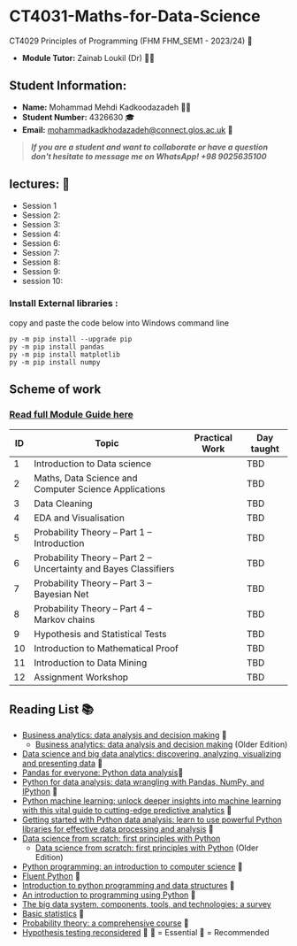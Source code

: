 # CT4031-Maths-for-Data-Science
CT4029 Principles of Programming (FHM FHM_SEM1 - 2023/24) :notebook:
- **Module Tutor:**  Zainab Loukil (Dr) :woman_teacher:
## Student Information:
- **Name:** Mohammad Mehdi Kadkoodazadeh :man_student:
- **Student Number:** 4326630 :mortar_board:
- **Email:** mohammadkadkhodazadeh@connect.glos.ac.uk :email:
> **_If you are a student and want to collaborate or have a question don't hesitate to message me on WhatsApp! +98 9025635100_**
 
 ## lectures: :book:
- Session 1 []()
- Session 2: []()
- Session 3: []()
- Session 4: []()
- Session 6: []()
- Session 7: []()
- Session 8: []()
- Session 9: []()
- session 10:[]()

### Install External libraries :

copy and paste the code below into Windows command line 
```shell
py -m pip install --upgrade pip
py -m pip install pandas
py -m pip install matplotlib
py -m pip install numpy
```
## Scheme of work
### [Read full Module Guide here ]()

| ID | Topic                                                           | Practical Work | Day  taught |
|----|-----------------------------------------------------------------|----------------|-------------|
| 1  | Introduction to Data science                                    |                | TBD         |
| 2  | Maths, Data Science and Computer Science Applications           |                | TBD         |
| 3  | Data Cleaning                                                   |                | TBD         |
| 4  | EDA and Visualisation                                           |                | TBD         |
| 5  | Probability Theory – Part 1 – Introduction                      |                | TBD         |
| 6  | Probability Theory – Part 2 – Uncertainty and Bayes Classifiers |                | TBD         |
| 7  | Probability Theory – Part 3 – Bayesian Net                      |                | TBD         |
| 8  | Probability Theory – Part 4 – Markov chains                     |                | TBD         |
| 9  | Hypothesis and Statistical Tests                                |                | TBD         |
| 10 | Introduction to Mathematical Proof                              |                | TBD         |
| 11 | Introduction to Data Mining                                     |                | TBD         |
| 12 | Assignment Workshop                                             |                | TBD         |

## Reading List :books:

- [Business analytics: data analysis and decision making](http://resourcelists.glos.ac.uk/items/4F148C25-F2FB-F682-8A8E-DD97A8FF97DA.html) :red_circle:
  - [Business analytics: data analysis and decision making](http://resourcelists.glos.ac.uk/items/CB4C037F-2EFF-29D6-D4A8-4FAD3BACBF4A.html) (Older Edition) 
-  [Data science and big data analytics: discovering, analyzing, visualizing and presenting data](http://resourcelists.glos.ac.uk/items/D5D8791C-21A0-D836-4A97-2BC39D150B02.html) :red_circle:
-  [Pandas for everyone: Python data analysis](http://resourcelists.glos.ac.uk/items/1003523E-5C51-8D1E-5EC7-8828AED8019B.html):red_circle:
-  [Python for data analysis: data wrangling with Pandas, NumPy, and IPython](http://resourcelists.glos.ac.uk/items/67f8c823-401f-4017-8a63-e156a7f9ff96.html) :red_circle:
-  [Python machine learning: unlock deeper insights into machine learning with this vital guide to cutting-edge predictive analytics](http://resourcelists.glos.ac.uk/items/9F239E52-9BFC-268A-E042-6E747390F3EC.html) :red_circle:
-  [Getting started with Python data analysis: learn to use powerful Python libraries for effective data processing and analysis](http://resourcelists.glos.ac.uk/items/2082B707-E195-946C-4550-421DBE2D20DF.html) :red_circle:
-  [Data science from scratch: first principles with Python](http://resourcelists.glos.ac.uk/items/4e0f3f65-9554-417e-b860-1b0add1ff18a.html)
   - [Data science from scratch: first principles with Python](http://resourcelists.glos.ac.uk/items/61CFE9E0-A93D-7D28-64A8-4A261283944C.html) (Older Edition)
- [Python programming: an introduction to computer science](http://resourcelists.glos.ac.uk/items/E84D4BD1-3B37-045A-93F6-0285AE8D34B4.html) :large_blue_circle:
- [Fluent Python](http://resourcelists.glos.ac.uk/items/65FB54A9-15FD-700E-1E49-47EDFDEA7202.html) :large_blue_circle:
- [Introduction to python programming and data structures](http://resourcelists.glos.ac.uk/items/E1AC4941-DCFA-2FE5-EE93-82A3CB4ED492.html) :large_blue_circle:
- [An introduction to programming using Python](http://resourcelists.glos.ac.uk/items/F22B1F42-8DE0-9E4F-A492-9783BAD45345.html) :large_blue_circle:
- [The big data system, components, tools, and technologies: a survey](http://resourcelists.glos.ac.uk/items/CBAA75B0-C3F3-85E0-0B7E-B15D0529DA73.html) 
- [Basic statistics](http://resourcelists.glos.ac.uk/items/5FF2D271-F01E-FF1C-93A1-5C9FB8069C9D.html) :large_blue_circle:
- [Probability theory: a comprehensive course](http://resourcelists.glos.ac.uk/items/A6D07224-0831-7CCC-1284-42825D99CF49.html) :large_blue_circle:
- [Hypothesis testing reconsidered](http://resourcelists.glos.ac.uk/items/C10ED215-8D3D-274E-7A28-3F3D1CC01005.html) :large_blue_circle:
:red_circle: = Essential 
:large_blue_circle: = Recommended 
